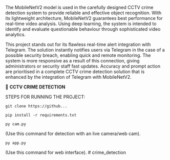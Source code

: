 The MobileNetV2 model is used in the carefully designed CCTV crime detection system to provide reliable and effective object recognition. With its lightweight architecture, MobileNetV2 guarantees best performance for real-time video analysis. Using deep learning, the system is intended to identify and evaluate questionable behaviour through sophisticated video analytics.

This project stands out for its flawless real-time alert integration with Telegram. The solution instantly notifies users via Telegram in the case of a possible security breach, enabling quick and remote monitoring. The system is more responsive as a result of this connection, giving administrators or security staff fast updates. Accuracy and prompt action are prioritised in a complete CCTV crime detection solution that is enhanced by the integration of Telegram with MobileNetV2.

🚀 **CCTV CRIME DETECTION**

STEPS FOR RUNNING THE PROJECT:

```
git clone https://github...
```

```
pip install -r requirements.txt
```

```
py cam.py
```
(Use this command for detection with an live camera/web cam).

```
py app.py
``` 
(Use this command for web interface).
#   c r i m e _ d e t e c t i o n  
 